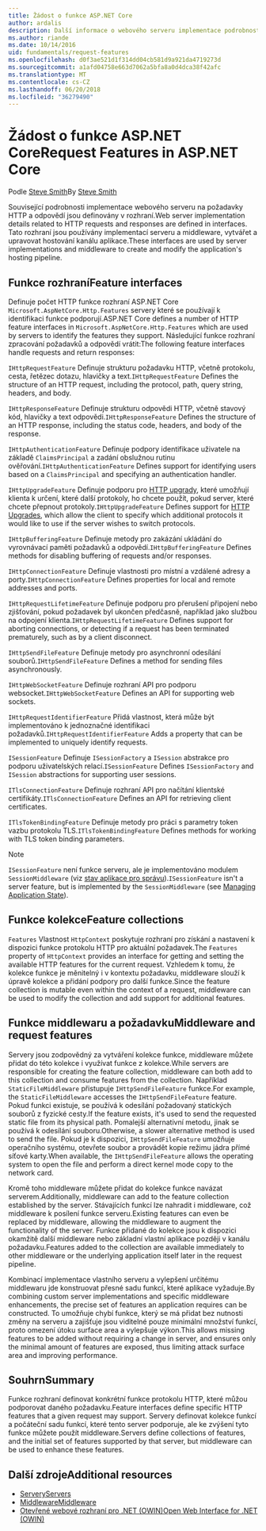 ```yaml
---
title: Žádost o funkce ASP.NET Core
author: ardalis
description: Další informace o webového serveru implementace podrobnosti týkající se požadavků HTTP a odpovědí, které jsou definovány v rozhraní pro ASP.NET Core.
ms.author: riande
ms.date: 10/14/2016
uid: fundamentals/request-features
ms.openlocfilehash: d0f3ae521d1f314dd04cb581d9a921da4719273d
ms.sourcegitcommit: a1afd04758e663d7062a5bfa8a0d4dca38f42afc
ms.translationtype: MT
ms.contentlocale: cs-CZ
ms.lasthandoff: 06/20/2018
ms.locfileid: "36279490"
---
```

# <a name="request-features-in-aspnet-core"></a><span data-ttu-id="fa745-103">Žádost o funkce ASP.NET Core</span><span class="sxs-lookup"><span data-stu-id="fa745-103">Request Features in ASP.NET Core</span></span>

<span data-ttu-id="fa745-104">Podle [Steve Smith](https://ardalis.com/)</span><span class="sxs-lookup"><span data-stu-id="fa745-104">By [Steve Smith](https://ardalis.com/)</span></span>

<span data-ttu-id="fa745-105">Související podrobnosti implementace webového serveru na požadavky HTTP a odpovědí jsou definovány v rozhraní.</span><span class="sxs-lookup"><span data-stu-id="fa745-105">Web server implementation details related to HTTP requests and responses are defined in interfaces.</span></span> <span data-ttu-id="fa745-106">Tato rozhraní jsou používány implementací serveru a middleware, vytvářet a upravovat hostování kanálu aplikace.</span><span class="sxs-lookup"><span data-stu-id="fa745-106">These interfaces are used by server implementations and middleware to create and modify the application's hosting pipeline.</span></span>

## <a name="feature-interfaces"></a><span data-ttu-id="fa745-107">Funkce rozhraní</span><span class="sxs-lookup"><span data-stu-id="fa745-107">Feature interfaces</span></span>

<span data-ttu-id="fa745-108">Definuje počet HTTP funkce rozhraní ASP.NET Core `Microsoft.AspNetCore.Http.Features` servery které se používají k identifikaci funkce podporují.</span><span class="sxs-lookup"><span data-stu-id="fa745-108">ASP.NET Core defines a number of HTTP feature interfaces in `Microsoft.AspNetCore.Http.Features` which are used by servers to identify the features they support.</span></span> <span data-ttu-id="fa745-109">Následující funkce rozhraní zpracování požadavků a odpovědí vrátit:</span><span class="sxs-lookup"><span data-stu-id="fa745-109">The following feature interfaces handle requests and return responses:</span></span>

<span data-ttu-id="fa745-110">`IHttpRequestFeature` Definuje strukturu požadavku HTTP, včetně protokolu, cesta, řetězec dotazu, hlavičky a text.</span><span class="sxs-lookup"><span data-stu-id="fa745-110">`IHttpRequestFeature` Defines the structure of an HTTP request, including the protocol, path, query string, headers, and body.</span></span>

<span data-ttu-id="fa745-111">`IHttpResponseFeature` Definuje strukturu odpovědi HTTP, včetně stavový kód, hlavičky a text odpovědi.</span><span class="sxs-lookup"><span data-stu-id="fa745-111">`IHttpResponseFeature` Defines the structure of an HTTP response, including the status code, headers, and body of the response.</span></span>

<span data-ttu-id="fa745-112">`IHttpAuthenticationFeature` Definuje podpory identifikace uživatele na základě `ClaimsPrincipal` a zadání obslužnou rutinu ověřování.</span><span class="sxs-lookup"><span data-stu-id="fa745-112">`IHttpAuthenticationFeature` Defines support for identifying users based on a `ClaimsPrincipal` and specifying an authentication handler.</span></span>

<span data-ttu-id="fa745-113">`IHttpUpgradeFeature` Definuje podporu pro [HTTP upgrady](https://tools.ietf.org/html/rfc2616.html#section-14.42), které umožňují klienta k určení, které další protokoly, ho chcete použít, pokud server, které chcete přepnout protokoly.</span><span class="sxs-lookup"><span data-stu-id="fa745-113">`IHttpUpgradeFeature` Defines support for [HTTP Upgrades](https://tools.ietf.org/html/rfc2616.html#section-14.42), which allow the client to specify which additional protocols it would like to use if the server wishes to switch protocols.</span></span>

<span data-ttu-id="fa745-114">`IHttpBufferingFeature` Definuje metody pro zakázání ukládání do vyrovnávací paměti požadavků a odpovědí.</span><span class="sxs-lookup"><span data-stu-id="fa745-114">`IHttpBufferingFeature` Defines methods for disabling buffering of requests and/or responses.</span></span>

<span data-ttu-id="fa745-115">`IHttpConnectionFeature` Definuje vlastnosti pro místní a vzdálené adresy a porty.</span><span class="sxs-lookup"><span data-stu-id="fa745-115">`IHttpConnectionFeature` Defines properties for local and remote addresses and ports.</span></span>

<span data-ttu-id="fa745-116">`IHttpRequestLifetimeFeature` Definuje podporu pro přerušení připojení nebo zjišťování, pokud požadavek byl ukončen předčasně, například jako službou na odpojení klienta.</span><span class="sxs-lookup"><span data-stu-id="fa745-116">`IHttpRequestLifetimeFeature` Defines support for aborting connections, or detecting if a request has been terminated prematurely, such as by a client disconnect.</span></span>

<span data-ttu-id="fa745-117">`IHttpSendFileFeature` Definuje metody pro asynchronní odesílání souborů.</span><span class="sxs-lookup"><span data-stu-id="fa745-117">`IHttpSendFileFeature` Defines a method for sending files asynchronously.</span></span>

<span data-ttu-id="fa745-118">`IHttpWebSocketFeature` Definuje rozhraní API pro podporu websocket.</span><span class="sxs-lookup"><span data-stu-id="fa745-118">`IHttpWebSocketFeature` Defines an API for supporting web sockets.</span></span>

<span data-ttu-id="fa745-119">`IHttpRequestIdentifierFeature` Přidá vlastnost, která může být implementováno k jednoznačné identifikaci požadavků.</span><span class="sxs-lookup"><span data-stu-id="fa745-119">`IHttpRequestIdentifierFeature` Adds a property that can be implemented to uniquely identify requests.</span></span>

<span data-ttu-id="fa745-120">`ISessionFeature` Definuje `ISessionFactory` a `ISession` abstrakce pro podporu uživatelských relací.</span><span class="sxs-lookup"><span data-stu-id="fa745-120">`ISessionFeature` Defines `ISessionFactory` and `ISession` abstractions for supporting user sessions.</span></span>

<span data-ttu-id="fa745-121">`ITlsConnectionFeature` Definuje rozhraní API pro načítání klientské certifikáty.</span><span class="sxs-lookup"><span data-stu-id="fa745-121">`ITlsConnectionFeature` Defines an API for retrieving client certificates.</span></span>

<span data-ttu-id="fa745-122">`ITlsTokenBindingFeature` Definuje metody pro práci s parametry token vazbu protokolu TLS.</span><span class="sxs-lookup"><span data-stu-id="fa745-122">`ITlsTokenBindingFeature` Defines methods for working with TLS token binding parameters.</span></span>

> [!NOTE]
> <span data-ttu-id="fa745-123">`ISessionFeature` není funkce serveru, ale je implementováno modulem `SessionMiddleware` (viz [stav aplikace pro správu](app-state.md)).</span><span class="sxs-lookup"><span data-stu-id="fa745-123">`ISessionFeature` isn't a server feature, but is implemented by the `SessionMiddleware` (see [Managing Application State](app-state.md)).</span></span>

## <a name="feature-collections"></a><span data-ttu-id="fa745-124">Funkce kolekce</span><span class="sxs-lookup"><span data-stu-id="fa745-124">Feature collections</span></span>

<span data-ttu-id="fa745-125">`Features` Vlastnost `HttpContext` poskytuje rozhraní pro získání a nastavení k dispozici funkce protokolu HTTP pro aktuální požadavek.</span><span class="sxs-lookup"><span data-stu-id="fa745-125">The `Features` property of `HttpContext` provides an interface for getting and setting the available HTTP features for the current request.</span></span> <span data-ttu-id="fa745-126">Vzhledem k tomu, že kolekce funkce je měnitelný i v kontextu požadavku, middleware slouží k úpravě kolekce a přidání podpory pro další funkce.</span><span class="sxs-lookup"><span data-stu-id="fa745-126">Since the feature collection is mutable even within the context of a request, middleware can be used to modify the collection and add support for additional features.</span></span>

## <a name="middleware-and-request-features"></a><span data-ttu-id="fa745-127">Funkce middlewaru a požadavku</span><span class="sxs-lookup"><span data-stu-id="fa745-127">Middleware and request features</span></span>

<span data-ttu-id="fa745-128">Servery jsou zodpovědný za vytváření kolekce funkce, middleware můžete přidat do této kolekce i využívat funkce z kolekce.</span><span class="sxs-lookup"><span data-stu-id="fa745-128">While servers are responsible for creating the feature collection, middleware can both add to this collection and consume features from the collection.</span></span> <span data-ttu-id="fa745-129">Například `StaticFileMiddleware` přistupuje `IHttpSendFileFeature` funkce.</span><span class="sxs-lookup"><span data-stu-id="fa745-129">For example, the `StaticFileMiddleware` accesses the `IHttpSendFileFeature` feature.</span></span> <span data-ttu-id="fa745-130">Pokud funkci existuje, se používá k odesílání požadovaný statických souborů z fyzické cesty.</span><span class="sxs-lookup"><span data-stu-id="fa745-130">If the feature exists, it's used to send the requested static file from its physical path.</span></span> <span data-ttu-id="fa745-131">Pomalejší alternativní metodu, jinak se používá k odesílání souboru.</span><span class="sxs-lookup"><span data-stu-id="fa745-131">Otherwise, a slower alternative method is used to send the file.</span></span> <span data-ttu-id="fa745-132">Pokud je k dispozici, `IHttpSendFileFeature` umožňuje operačního systému, otevřete soubor a provádět kopie režimu jádra přímé síťové karty.</span><span class="sxs-lookup"><span data-stu-id="fa745-132">When available, the `IHttpSendFileFeature` allows the operating system to open the file and perform a direct kernel mode copy to the network card.</span></span>

<span data-ttu-id="fa745-133">Kromě toho middleware můžete přidat do kolekce funkce navázat serverem.</span><span class="sxs-lookup"><span data-stu-id="fa745-133">Additionally, middleware can add to the feature collection established by the server.</span></span> <span data-ttu-id="fa745-134">Stávajících funkcí lze nahradit i middleware, což middleware k posílení funkce serveru.</span><span class="sxs-lookup"><span data-stu-id="fa745-134">Existing features can even be replaced by middleware, allowing the middleware to augment the functionality of the server.</span></span> <span data-ttu-id="fa745-135">Funkce přidané do kolekce jsou k dispozici okamžitě další middleware nebo základní vlastní aplikace později v kanálu požadavku.</span><span class="sxs-lookup"><span data-stu-id="fa745-135">Features added to the collection are available immediately to other middleware or the underlying application itself later in the request pipeline.</span></span>

<span data-ttu-id="fa745-136">Kombinací implementace vlastního serveru a vylepšení určitému middlewaru jde konstruovat přesné sadu funkcí, které aplikace vyžaduje.</span><span class="sxs-lookup"><span data-stu-id="fa745-136">By combining custom server implementations and specific middleware enhancements, the precise set of features an application requires can be constructed.</span></span> <span data-ttu-id="fa745-137">To umožňuje chybí funkce, který se má přidat bez nutnosti změny na serveru a zajišťuje jsou viditelné pouze minimální množství funkcí, proto omezení útoku surface area a vylepšuje výkon.</span><span class="sxs-lookup"><span data-stu-id="fa745-137">This allows missing features to be added without requiring a change in server, and ensures only the minimal amount of features are exposed, thus limiting attack surface area and improving performance.</span></span>

## <a name="summary"></a><span data-ttu-id="fa745-138">Souhrn</span><span class="sxs-lookup"><span data-stu-id="fa745-138">Summary</span></span>

<span data-ttu-id="fa745-139">Funkce rozhraní definovat konkrétní funkce protokolu HTTP, které můžou podporovat daného požadavku.</span><span class="sxs-lookup"><span data-stu-id="fa745-139">Feature interfaces define specific HTTP features that a given request may support.</span></span> <span data-ttu-id="fa745-140">Servery definovat kolekce funkcí a počáteční sadu funkcí, které tento server podporuje, ale ke zvýšení tyto funkce můžete použít middleware.</span><span class="sxs-lookup"><span data-stu-id="fa745-140">Servers define collections of features, and the initial set of features supported by that server, but middleware can be used to enhance these features.</span></span>

## <a name="additional-resources"></a><span data-ttu-id="fa745-141">Další zdroje</span><span class="sxs-lookup"><span data-stu-id="fa745-141">Additional resources</span></span>

* [<span data-ttu-id="fa745-142">Servery</span><span class="sxs-lookup"><span data-stu-id="fa745-142">Servers</span></span>](xref:fundamentals/servers/index)
* [<span data-ttu-id="fa745-143">Middleware</span><span class="sxs-lookup"><span data-stu-id="fa745-143">Middleware</span></span>](xref:fundamentals/middleware/index)
* [<span data-ttu-id="fa745-144">Otevřené webové rozhraní pro .NET (OWIN)</span><span class="sxs-lookup"><span data-stu-id="fa745-144">Open Web Interface for .NET (OWIN)</span></span>](xref:fundamentals/owin)
